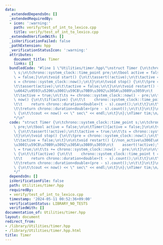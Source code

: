 ```yaml
---
data:
  _extendedDependsOn: []
  _extendedRequiredBy:
  - icon: ':warning:'
    path: verify/test_of_int_to_lexico.cpp
    title: verify/test_of_int_to_lexico.cpp
  _extendedVerifiedWith: []
  _isVerificationFailed: false
  _pathExtension: hpp
  _verificationStatusIcon: ':warning:'
  attributes:
    document_title: Timer
    links: []
  bundledCode: "#line 1 \"Utilities/timer.hpp\"\nstruct Timer {\n\tchrono::system_clock::time_point\
    \ s;\n\tchrono::system_clock::time_point pre;\n\tbool active = false;\n\n\tTimer(){active\
    \ = false;}\n\n\tvoid start() {\n\t\tassert(!active);\n\t\tactive = true;\n\t\t\
    s = chrono::system_clock::now();\n\t}\n\n\tvoid stop() {\n\t\tpre = chrono::system_clock::now();\n\
    \t\tassert(active);\n\t\tactive = false;\n\t}\n\n\tvoid restart() {//non_active\u306E\
    \u6642\u9593\u5206\u3001\u59CB\u70B9\u3092\u305A\u3089\u3059\n\t    assert(!active);\n\
    \t\tactive = true;\n\t\ts += chrono::system_clock::now() - pre;\n\t}\n\n\n\tdouble\
    \ now() {\n\t\tif(active) {\n\t\t    chrono::system_clock::time_point t = chrono::system_clock::now();\n\
    \t\t    return chrono::duration<double>(t - s).count();\n\t\t}\n\t\telse {\n\t\
    \t\treturn chrono::duration<double>(pre - s).count();\n\t\t}\n\t}\n\n\tvoid out()\
    \ {\n\t\tcout << now() << \" sec\" << endl;\n\t}\n};\nTimer tim;\n/*\n@brief Timer\n\
    */\n"
  code: "struct Timer {\n\tchrono::system_clock::time_point s;\n\tchrono::system_clock::time_point\
    \ pre;\n\tbool active = false;\n\n\tTimer(){active = false;}\n\n\tvoid start()\
    \ {\n\t\tassert(!active);\n\t\tactive = true;\n\t\ts = chrono::system_clock::now();\n\
    \t}\n\n\tvoid stop() {\n\t\tpre = chrono::system_clock::now();\n\t\tassert(active);\n\
    \t\tactive = false;\n\t}\n\n\tvoid restart() {//non_active\u306E\u6642\u9593\u5206\
    \u3001\u59CB\u70B9\u3092\u305A\u3089\u3059\n\t    assert(!active);\n\t\tactive\
    \ = true;\n\t\ts += chrono::system_clock::now() - pre;\n\t}\n\n\n\tdouble now()\
    \ {\n\t\tif(active) {\n\t\t    chrono::system_clock::time_point t = chrono::system_clock::now();\n\
    \t\t    return chrono::duration<double>(t - s).count();\n\t\t}\n\t\telse {\n\t\
    \t\treturn chrono::duration<double>(pre - s).count();\n\t\t}\n\t}\n\n\tvoid out()\
    \ {\n\t\tcout << now() << \" sec\" << endl;\n\t}\n};\nTimer tim;\n/*\n@brief Timer\n\
    */"
  dependsOn: []
  isVerificationFile: false
  path: Utilities/timer.hpp
  requiredBy:
  - verify/test_of_int_to_lexico.cpp
  timestamp: '2024-05-11 00:52:36+09:00'
  verificationStatus: LIBRARY_NO_TESTS
  verifiedWith: []
documentation_of: Utilities/timer.hpp
layout: document
redirect_from:
- /library/Utilities/timer.hpp
- /library/Utilities/timer.hpp.html
title: Timer
---
```

